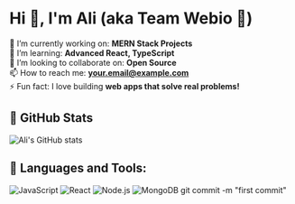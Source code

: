 # Hi 👋, I'm Ali (aka Team Webio 🚀)

🔭 I’m currently working on: **MERN Stack Projects**  
🌱 I’m learning: **Advanced React, TypeScript**  
👯 I’m looking to collaborate on: **Open Source**  
📫 How to reach me: **your.email@example.com**  
⚡ Fun fact: I love building **web apps that solve real problems!**

## 🌟 GitHub Stats
![Ali's GitHub stats](https://github-readme-stats.vercel.app/api?username=chamonsheikh&show_icons=true&theme=radical)

## 🚀 Languages and Tools:
![JavaScript](https://img.shields.io/badge/-JavaScript-black?style=flat-square&logo=javascript)
![React](https://img.shields.io/badge/-React-black?style=flat-square&logo=react)
![Node.js](https://img.shields.io/badge/-Nodejs-black?style=flat-square&logo=Node.js)
![MongoDB](https://img.shields.io/badge/-MongoDB-black?style=flat-square&logo=mongodb)
git commit -m "first commit"
